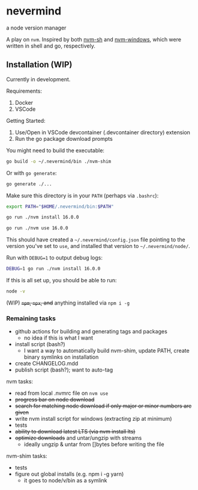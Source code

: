 # nevermind

a node version manager

A play on `nvm`.  Inspired by both [nvm-sh](https://github.com/nvm-sh/nvm) and [nvm-windows](https://github.com/coreybutler/nvm-windows), which were written in shell and go, respectively.

## Installation (WIP)

Currently in development.  

Requirements:

1. Docker
2. VSCode

Getting Started:

1. Use/Open in VSCode devcontainer (.devcontainer directory) extension
2. Run the go package download prompts

You might need to build the executable:

```bash
go build -o ~/.nevermind/bin ./nvm-shim
```

Or with `go generate`:

```bash
go generate ./...
```

Make sure this directory is in your `PATH` (perhaps via `.bashrc`):

```bash
export PATH="$HOME/.nevermind/bin:$PATH"
```

```bash
go run ./nvm install 16.0.0
```

```bash
go run ./nvm use 16.0.0
```

This should have created a `~/.nevermind/config.json` file pointing to the version you've set to `use`, and installed that version to `~/.nevermind/node/`.

Run with `DEBUG=1` to output debug logs:

```bash
DEBUG=1 go run ./nvm install 16.0.0
```

If this is all set up, you should be able to run:

```bash
node -v
```

(WIP) ~~`npm`, `npx`, and~~ anything installed via `npm i -g`

### Remaining tasks

- github actions for building and generating tags and packages
  - no idea if this is what I want
- install script (bash?)
  - I want a way to automatically build nvm-shim, update PATH, create binary symlinks on installation
- create CHANGELOG.mdd
- publish script (bash?); want to auto-tag 

nvm tasks:
- read from local .nvmrc file on `nvm use`
- ~~progress bar on node download~~
- ~~search for matching node download if only major or minor numbers are given~~
- write nvm install script for windows (extracting zip at minimum)
- tests
- ~~ability to download latest LTS (via nvm install lts)~~
- ~~optimize downloads~~ and untar/ungzip with streams
  - ideally ungzip & untar from []bytes before writing the file

nvm-shim tasks:
- tests
- figure out global installs (e.g. npm i -g yarn)
  - it goes to node/v/bin as a symlink
